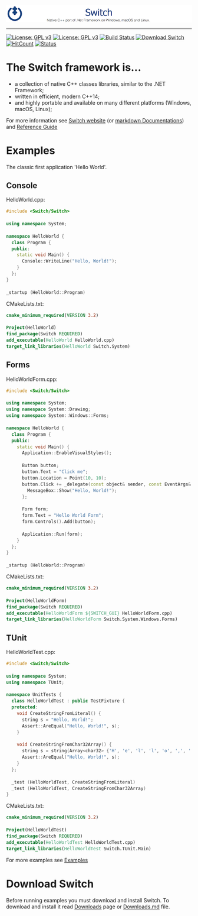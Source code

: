 [![GitHub Logo](docs/Pictures/SwitchNativeC++port.png)](https://gammasoft71.github.io/Switch)
____________________________________________________________________________________

[![License: GPL v3](https://img.shields.io/badge/Language-c++17%20ready-blue.svg)](docs/C++17Ready.md) 
[![License: GPL v3](https://img.shields.io/badge/License-GPL%20v3-brightgreen.svg)](docs/License.md) 
[![Build Status](https://travis-ci.org/gammasoft71/Switch.svg)](https://travis-ci.org/gammasoft71/Switch) 
[![Download Switch](https://img.shields.io/sourceforge/dt/switchpro.svg)](https://sourceforge.net/projects/switchpro/files/latest/download)
[![HitCount](http://hits.dwyl.io/gammasoft71/switch.svg)](http://hits.dwyl.io/gammasoft71/switch)
[![Status](https://img.shields.io/badge/Development-status-blue.svg)](docs/SwitchStatus.md) 
<!--[![Build status](https://ci.appveyor.com/api/projects/status/kjfq2sl5bc99kut6?svg=true)](https://ci.appveyor.com/project/gammasoft71/switch)-->

# The Switch framework is...
* a collection of native C++ classes libraries, similar to the .NET Framework;
* written in efficient, modern C++14;
* and highly portable and available on many different platforms (Windows, macOS, Linux);

For more information see [Switch website](https://gammasoft71.github.io/Switch) (or [markdown Documentations](./docs/Home.md)) and [Reference Guide](https://gammasoft71.github.io/Switch-doc)


# Examples
The classic first application 'Hello World'.

## Console
HelloWorld.cpp:

```c++
#include <Switch/Switch>

using namespace System;

namespace HelloWorld {
  class Program {
  public:
    static void Main() {
      Console::WriteLine("Hello, World!");
    }
  };
}

_startup (HelloWorld::Program)
```

CMakeLists.txt:

```cmake
cmake_minimum_required(VERSION 3.2)

Project(HelloWorld)
find_package(Switch REQUIRED)
add_executable(HelloWorld HelloWorld.cpp)
target_link_libraries(HelloWorld Switch.System)
```

## Forms
HelloWorldForm.cpp:

```c++
#include <Switch/Switch>

using namespace System;
using namespace System::Drawing;
using namespace System::Windows::Forms;

namespace HelloWorld {
  class Program {
  public:
    static void Main() {
      Application::EnableVisualStyles();
      
      Button button;
      button.Text = "Click me";
      button.Location = Point(10, 10);
      button.Click += _delegate(const object& sender, const EventArgs& e) {
        MessageBox::Show("Hello, World!");
      };
      
      Form form;
      form.Text = "Hello World Form";
      form.Controls().Add(button);
      
      Application::Run(form);
    }
  };
}

_startup (HelloWorld::Program)
```

CMakeLists.txt:

```cmake
cmake_minimum_required(VERSION 3.2)

Project(HelloWorldForm)
find_package(Switch REQUIRED)
add_executable(HelloWorldForm ${SWITCH_GUI} HelloWorldForm.cpp)
target_link_libraries(HelloWorldForm Switch.System.Windows.Forms)
```

## TUnit
HelloWorldTest.cpp:

```c++
#include <Switch/Switch>

using namespace System;
using namespace TUnit;

namespace UnitTests {
  class HelloWorldTest : public TestFixture {
  protected:
    void CreateStringFromLiteral() {
      string s = "Hello, World!";
      Assert::AreEqual("Hello, World!", s);
    }

    void CreateStringFromChar32Array() {
      string s = string(Array<char32> {'H', 'e', 'l', 'l', 'o', ',', ' ', 'W', 'o', 'r', 'l', 'd', '!'});
      Assert::AreEqual("Hello, World!", s);
    }
  };

  _test (HelloWorldTest, CreateStringFromLiteral)
  _test (HelloWorldTest, CreateStringFromChar32Array)
}
```

CMakeLists.txt:

```cmake
cmake_minimum_required(VERSION 3.2)

Project(HelloWorldTest)
find_package(Switch REQUIRED)
add_executable(HelloWorldTest HelloWorldTest.cpp)
target_link_libraries(HelloWorldTest Switch.TUnit.Main)
```

For more examples see [Examples](examples)

# Download Switch

Before running examples you must download and install Switch. To download and install it read [Downloads](https://gammasoft71.wixsite.com/switch/downloads) page or [Downloads.md](./docs/Downloads.md) file.